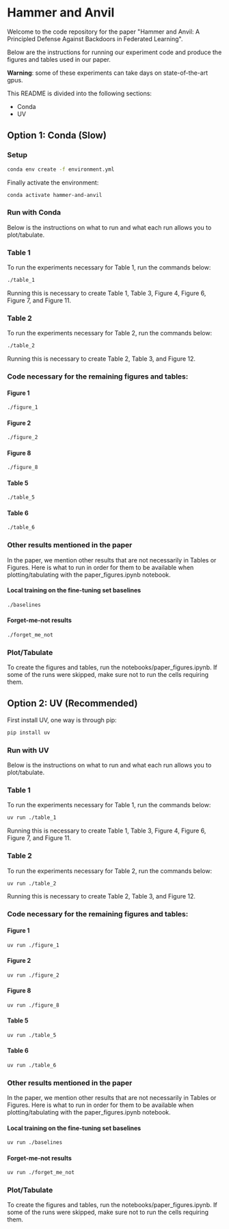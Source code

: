 # Hammer and Anvil

Welcome to the code repository for the paper "Hammer and Anvil: A Principled Defense Against Backdoors in Federated Learning".

Below are the instructions for running our experiment code and produce the figures and tables used in our paper.

**Warning**: some of these experiments can take days on state-of-the-art gpus.

This README is divided into the following sections:

- Conda
- UV


## Option 1: Conda (Slow)

### Setup

```bash
conda env create -f environment.yml
``` 

Finally activate the environment:

```bash
conda activate hammer-and-anvil
```

### Run with Conda
Below is the instructions on what to run and what each run allows you to plot/tabulate.

### Table 1
To run the experiments necessary for Table 1, run the commands below:

```bash
./table_1
```

Running this is necessary to create Table 1, Table 3, Figure 4, Figure 6, Figure 7, and Figure 11.


### Table 2
To run the experiments necessary for Table 2, run the commands below:

```bash
./table_2
```

Running this is necessary to create Table 2, Table 3, and Figure 12.

### Code necessary for the remaining figures and tables:

#### Figure 1

```bash
./figure_1
```

#### Figure 2

```bash
./figure_2
```

#### Figure 8

```bash
./figure_8
```

#### Table 5
```bash
./table_5
```

#### Table 6
```bash
./table_6
```

### Other results mentioned in the paper
In the paper, we mention other results that are not necessarily in Tables or Figures. Here is what to run in order for them to be available
when plotting/tabulating with the paper_figures.ipynb notebook.

#### Local training on the fine-tuning set baselines
```bash
./baselines
```

#### Forget-me-not results
```bash
./forget_me_not
```

### Plot/Tabulate
To create the figures and tables, run the notebooks/paper_figures.ipynb. If some of the runs were skipped, make sure not
to run the cells requiring them.


## Option 2: UV (Recommended)

First install UV, one way is through pip:
```bash
pip install uv
```

### Run with UV
Below is the instructions on what to run and what each run allows you to plot/tabulate.

### Table 1
To run the experiments necessary for Table 1, run the commands below:

```bash
uv run ./table_1
```

Running this is necessary to create Table 1, Table 3, Figure 4, Figure 6, Figure 7, and Figure 11.


### Table 2
To run the experiments necessary for Table 2, run the commands below:

```bash
uv run ./table_2
```

Running this is necessary to create Table 2, Table 3, and Figure 12.

### Code necessary for the remaining figures and tables:

#### Figure 1

```bash
uv run ./figure_1
```

#### Figure 2

```bash
uv run ./figure_2
```

#### Figure 8

```bash
uv run ./figure_8
```

#### Table 5
```bash
uv run ./table_5
```

#### Table 6
```bash
uv run ./table_6
```

### Other results mentioned in the paper
In the paper, we mention other results that are not necessarily in Tables or Figures. Here is what to run in order for them to be available
when plotting/tabulating with the paper_figures.ipynb notebook.

#### Local training on the fine-tuning set baselines
```bash
uv run ./baselines
```

#### Forget-me-not results
```bash
uv run ./forget_me_not
```

### Plot/Tabulate
To create the figures and tables, run the notebooks/paper_figures.ipynb. If some of the runs were skipped, make sure not
to run the cells requiring them.
